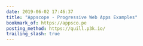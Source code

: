 ```yaml
---
date: 2019-06-02 17:46:37
title: "Appscope - Progressive Web Apps Examples"
bookmark_of: https://appsco.pe
posting_method: https://quill.p3k.io/
trailing_slash: true
---
```

